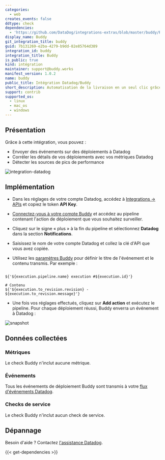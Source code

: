 ```yaml
---
categories:
  - web
creates_events: false
ddtype: check
dependencies:
  - 'https://github.com/DataDog/integrations-extras/blob/master/buddy/README.md'
display_name: Buddy
git_integration_title: buddy
guid: 7b131269-e2ba-4279-b9dd-82e85764d389
integration_id: buddy
integration_title: Buddy
is_public: true
kind: intégration
maintainer: support@buddy.works
manifest_version: 1.0.2
name: buddy
public_title: Intégration Datadog/Buddy
short_description: Automatisation de la livraison en un seul clic grâce à des aperçus de sites Web actifs pour web developers.
support: contrib
supported_os:
  - linux
  - mac_os
  - windows
---
```

## Présentation

Grâce à cette intégration, vous pouvez :

*   Envoyer des événements sur des déploiements à Datadog
*   Corréler les détails de vos déploiements avec vos métriques Datadog
*   Détecter les sources de pics de performance

![integration-datadog][1]

## Implémentation

* Dans les réglages de votre compte Datadog, accédez à [Integrations -> APIs][2] et copiez le token **API Key**.

* [Connectez-vous à votre compte Buddy][3] et accédez au pipeline contenant l'action de déploiement que vous souhaitez surveiller.

* Cliquez sur le signe « plus » à la fin du pipeline et sélectionnez **Datadog** dans la section **Notifications**.

* Saisissez le nom de votre compte Datadog et collez la clé d'API que vous avez copiée.

* Utilisez les [paramètres Buddy][4] pour définir le titre de l'événement et le contenu transmis. Par exemple :

```

${'${execution.pipeline.name} execution #${execution.id}'}

# Contenu
${'${execution.to_revision.revision} - ${execution.to_revision.message}'}
```

* Une fois vos réglages effectués, cliquez sur **Add action** et exécutez le pipeline. Pour chaque déploiement réussi, Buddy enverra un événement à Datadog :

![snapshot][5]

## Données collectées
### Métriques
Le check Buddy n'inclut aucune métrique.

### Événements
Tous les événements de déploiement Buddy sont transmis à votre [flux d'événements Datadog][6].

### Checks de service
Le check Buddy n'inclut aucun check de service.

## Dépannage
Besoin d'aide ? Contactez [l'assistance Datadog][7].

[1]: https://raw.githubusercontent.com/DataDog/integrations-extras/master/buddy/images/datadog-integration.png
[2]: https://app.datadoghq.com/account/settings#api
[3]: https://app.buddy.works/login
[4]: https://buddy.works/knowledge/deployments/what-parameters-buddy-use
[5]: https://raw.githubusercontent.com/DataDog/integrations-extras/master/buddy/images/snapshot.png
[6]: https://docs.datadoghq.com/fr/graphing/event_stream/
[7]: http://docs.datadoghq.com/help/


{{< get-dependencies >}}